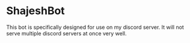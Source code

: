 # ShajeshBot

This bot is specifically designed for use on my discord server. It will not serve multiple discord servers at once very well.
